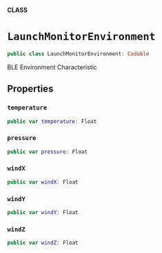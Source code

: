 **CLASS**

# `LaunchMonitorEnvironment`

```swift
public class LaunchMonitorEnvironment: Codable
```

BLE Environment Characteristic

## Properties
### `temperature`

```swift
public var temperature: Float
```

### `pressure`

```swift
public var pressure: Float
```

### `windX`

```swift
public var windX: Float
```

### `windY`

```swift
public var windY: Float
```

### `windZ`

```swift
public var windZ: Float
```
